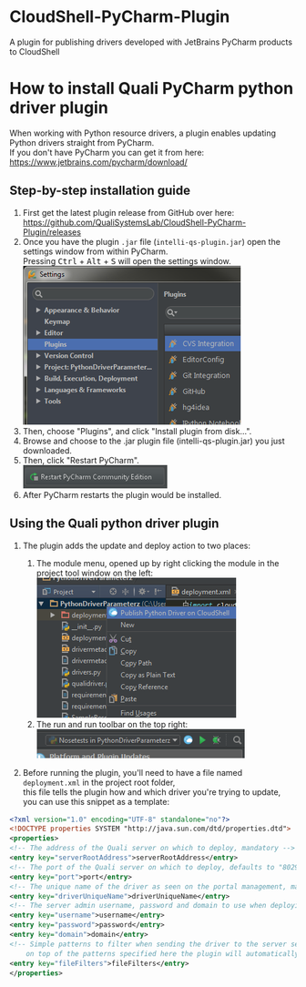 # CloudShell-PyCharm-Plugin
A plugin for publishing drivers developed with JetBrains PyCharm products to CloudShell

# How to install Quali PyCharm python driver plugin

When working with Python resource drivers, a plugin enables updating Python drivers straight from PyCharm.  
If you don't have PyCharm you can get it from here: https://www.jetbrains.com/pycharm/download/

## Step-by-step installation guide

1. First get the latest plugin release from GitHub over here:  
    https://github.com/QualiSystemsLab/CloudShell-PyCharm-Plugin/releases
2. Once you have the plugin `.jar` file (`intelli-qs-plugin.jar`) open the settings window from within PyCharm.  
    Pressing <kbd>Ctrl</kbd> + <kbd>Alt</kbd> + <kbd>S</kbd> will open the settings window.  
    ![Settings Window](/docs/images/settings_window.png)
3. Then, choose "Plugins", and click "Install plugin from disk...".  
4. Browse and choose to the .jar plugin file (intelli-qs-plugin.jar) you just downloaded.  
5. Then, click "Restart PyCharm".  
    ![Restart Button](/docs/images/restart_button.png)
6. After PyCharm restarts the plugin would be installed.

## Using the Quali python driver plugin
1. The plugin adds the update and deploy action to two places:
    1. The module menu, opened up by right clicking the module in the project tool window on the left:  
        ![Project Tool Window](/docs/images/module_menu.png)
    2. The run and run toolbar on the top right:  
        ![Runner Actions](/docs/images/build_menu.png)

2. Before running the plugin, you'll need to have a file named `deployment.xml` in the project root folder,  
    this file tells the plugin how and which driver you're trying to update, you can use this snippet as a template:
``` xml
<?xml version="1.0" encoding="UTF-8" standalone="no"?>
<!DOCTYPE properties SYSTEM "http://java.sun.com/dtd/properties.dtd">
<properties>
<!-- The address of the Quali server on which to deploy, mandatory -->
<entry key="serverRootAddress">serverRootAddress</entry>
<!-- The port of the Quali server on which to deploy, defaults to "8029" -->
<entry key="port">port</entry>
<!-- The unique name of the driver as seen on the portal management, mandatory -->
<entry key="driverUniqueName">driverUniqueName</entry>
<!-- The server admin username, password and domain to use when deploying, defaults to "admin","admin" and "Global" -->
<entry key="username">username</entry>
<entry key="password">password</entry>
<entry key="domain">domain</entry>
<!-- Simple patterns to filter when sending the driver to the server separated by semicolons (e.g. "file.xml;logs/"),
    on top of the patterns specified here the plugin will automatically filter the "deployment/" and ".idea/" folders and the "deployment.xml" file -->
<entry key="fileFilters">fileFilters</entry>
</properties>
```
